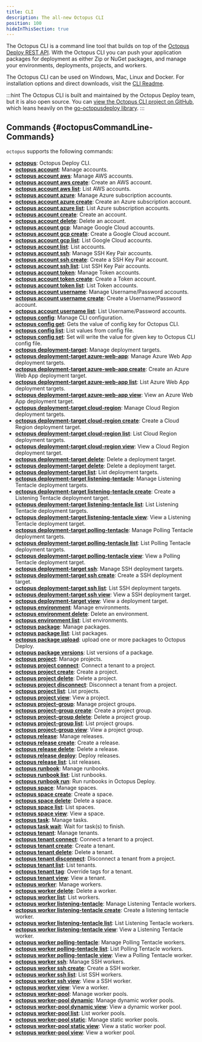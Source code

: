 ```yaml
---
title: CLI
description: The all-new Octopus CLI
position: 100
hideInThisSection: true
---
```


The Octopus CLI is a command line tool that builds on top of the [Octopus Deploy REST API](/docs/octopus-rest-api/index.md). With the Octopus CLI you can push your application packages for deployment as either Zip or NuGet packages, and manage your environments, deployments, projects, and workers.

The Octopus CLI can be used on Windows, Mac, Linux and Docker. For installation options and direct downloads, visit the [CLI Readme](https://github.com/OctopusDeploy/cli/blob/main/README.md).

:::hint
The Octopus CLI is built and maintained by the Octopus Deploy team, but it is also open source. You can [view the Octopus CLI project on GitHub](https://github.com/OctopusDeploy/cli), which leans heavily on the [go-octopusdeploy library](https://github.com/OctopusDeploy/go-octopusdeploy).
:::

## Commands {#octopusCommandLine-Commands}


`octopus` supports the following commands:


- **[octopus](octopus.md)**:  Octopus Deploy CLI.
- **[octopus account](octopus_account.md)**:  Manage accounts.
- **[octopus account aws](octopus_account_aws.md)**:  Manage AWS accounts.
- **[octopus account aws create](octopus_account_aws_create.md)**:  Create an AWS account.
- **[octopus account aws list](octopus_account_aws_list.md)**:  List AWS accounts.
- **[octopus account azure](octopus_account_azure.md)**:  Manage Azure subscription accounts.
- **[octopus account azure create](octopus_account_azure_create.md)**:  Create an Azure subscription account.
- **[octopus account azure list](octopus_account_azure_list.md)**:  List Azure subscription accounts.
- **[octopus account create](octopus_account_create.md)**:  Create an account.
- **[octopus account delete](octopus_account_delete.md)**:  Delete an account.
- **[octopus account gcp](octopus_account_gcp.md)**:  Manage Google Cloud accounts.
- **[octopus account gcp create](octopus_account_gcp_create.md)**:  Create a Google Cloud account.
- **[octopus account gcp list](octopus_account_gcp_list.md)**:  List Google Cloud accounts.
- **[octopus account list](octopus_account_list.md)**:  List accounts.
- **[octopus account ssh](octopus_account_ssh.md)**:  Manage SSH Key Pair accounts.
- **[octopus account ssh create](octopus_account_ssh_create.md)**:  Create a SSH Key Pair account.
- **[octopus account ssh list](octopus_account_ssh_list.md)**:  List SSH Key Pair accounts.
- **[octopus account token](octopus_account_token.md)**:  Manage Token accounts.
- **[octopus account token create](octopus_account_token_create.md)**:  Create a Token account.
- **[octopus account token list](octopus_account_token_list.md)**:  List Token accounts.
- **[octopus account username](octopus_account_username.md)**:  Manage Username/Password accounts.
- **[octopus account username create](octopus_account_username_create.md)**:  Create a Username/Password account.
- **[octopus account username list](octopus_account_username_list.md)**:  List Username/Password accounts.
- **[octopus config](octopus_config.md)**:  Manage CLI configuration.
- **[octopus config get](octopus_config_get.md)**:  Gets the value of config key for Octopus CLI.
- **[octopus config list](octopus_config_list.md)**:  List values from config file.
- **[octopus config set](octopus_config_set.md)**:  Set will write the value for given key to Octopus CLI config file.
- **[octopus deployment-target](octopus_deployment-target.md)**:  Manage deployment targets.
- **[octopus deployment-target azure-web-app](octopus_deployment-target_azure-web-app.md)**:  Manage Azure Web App deployment targets.
- **[octopus deployment-target azure-web-app create](octopus_deployment-target_azure-web-app_create.md)**:  Create an Azure Web App deployment target.
- **[octopus deployment-target azure-web-app list](octopus_deployment-target_azure-web-app_list.md)**:  List Azure Web App deployment targets.
- **[octopus deployment-target azure-web-app view](octopus_deployment-target_azure-web-app_view.md)**:  View an Azure Web App deployment target.
- **[octopus deployment-target cloud-region](octopus_deployment-target_cloud-region.md)**:  Manage Cloud Region deployment targets.
- **[octopus deployment-target cloud-region create](octopus_deployment-target_cloud-region_create.md)**:  Create a Cloud Region deployment target.
- **[octopus deployment-target cloud-region list](octopus_deployment-target_cloud-region_list.md)**:  List Cloud Region deployment targets.
- **[octopus deployment-target cloud-region view](octopus_deployment-target_cloud-region_view.md)**:  View a Cloud Region deployment target.
- **[octopus deployment-target delete](octopus_deployment-target_delete.md)**:  Delete a deployment target.
- **[octopus deployment-target delete](octopus_deployment-target_delete.md)**:  Delete a deployment target.
- **[octopus deployment-target list](octopus_deployment-target_list.md)**:  List deployment targets.
- **[octopus deployment-target listening-tentacle](octopus_deployment-target_listening-tentacle.md)**:  Manage Listening Tentacle deployment targets.
- **[octopus deployment-target listening-tentacle create](octopus_deployment-target_listening-tentacle_create.md)**:  Create a Listening Tentacle deployment target.
- **[octopus deployment-target listening-tentacle list](octopus_deployment-target_listening-tentacle_list.md)**:  List Listening Tentacle deployment targets.
- **[octopus deployment-target listening-tentacle view](octopus_deployment-target_listening-tentacle_view.md)**:  View a Listening Tentacle deployment target.
- **[octopus deployment-target polling-tentacle](octopus_deployment-target_polling-tentacle.md)**:  Manage Polling Tentacle deployment targets.
- **[octopus deployment-target polling-tentacle list](octopus_deployment-target_polling-tentacle_list.md)**:  List Polling Tentacle deployment targets.
- **[octopus deployment-target polling-tentacle view](octopus_deployment-target_polling-tentacle_view.md)**:  View a Polling Tentacle deployment target.
- **[octopus deployment-target ssh](octopus_deployment-target_ssh.md)**:  Manage SSH deployment targets.
- **[octopus deployment-target ssh create](octopus_deployment-target_ssh_create.md)**:  Create a SSH deployment target.
- **[octopus deployment-target ssh list](octopus_deployment-target_ssh_list.md)**:  List SSH deployment targets.
- **[octopus deployment-target ssh view](octopus_deployment-target_ssh_view.md)**:  View a SSH deployment target.
- **[octopus deployment-target view](octopus_deployment-target_view.md)**:  View a deployment target.
- **[octopus environment](octopus_environment.md)**:  Manage environments.
- **[octopus environment delete](octopus_environment_delete.md)**:  Delete an environment.
- **[octopus environment list](octopus_environment_list.md)**:  List environments.
- **[octopus package](octopus_package.md)**:  Manage packages.
- **[octopus package list](octopus_package_list.md)**:  List packages.
- **[octopus package upload](octopus_package_upload.md)**:  upload one or more packages to Octopus Deploy.
- **[octopus package versions](octopus_package_versions.md)**:  List versions of a package.
- **[octopus project](octopus_project.md)**:  Manage projects.
- **[octopus project connect](octopus_project_connect.md)**:  Connect a tenant to a project.
- **[octopus project create](octopus_project_create.md)**:  Create a project.
- **[octopus project delete](octopus_project_delete.md)**:  Delete a project.
- **[octopus project disconnect](octopus_project_disconnect.md)**:  Disconnect a tenant from a project.
- **[octopus project list](octopus_project_list.md)**:  List projects.
- **[octopus project view](octopus_project_view.md)**:  View a project.
- **[octopus project-group](octopus_project-group.md)**:  Manage project groups.
- **[octopus project-group create](octopus_project-group_create.md)**:  Create a project group.
- **[octopus project-group delete](octopus_project-group_delete.md)**:  Delete a project group.
- **[octopus project-group list](octopus_project-group_list.md)**:  List project groups.
- **[octopus project-group view](octopus_project-group_view.md)**:  View a project group.
- **[octopus release](octopus_release.md)**:  Manage releases.
- **[octopus release create](octopus_release_create.md)**:  Create a release.
- **[octopus release delete](octopus_release_delete.md)**:  Delete a release.
- **[octopus release deploy](octopus_release_deploy.md)**:  Deploy releases.
- **[octopus release list](octopus_release_list.md)**:  List releases.
- **[octopus runbook](octopus_runbook.md)**:  Manage runbooks.
- **[octopus runbook list](octopus_runbook_list.md)**:  List runbooks.
- **[octopus runbook run](octopus_runbook_run.md)**:  Run runbooks in Octopus Deploy.
- **[octopus space](octopus_space.md)**:  Manage spaces.
- **[octopus space create](octopus_space_create.md)**:  Create a space.
- **[octopus space delete](octopus_space_delete.md)**:  Delete a space.
- **[octopus space list](octopus_space_list.md)**:  List spaces.
- **[octopus space view](octopus_space_view.md)**:  View a space.
- **[octopus task](octopus_task.md)**:  Manage tasks.
- **[octopus task wait](octopus_task_wait.md)**:  Wait for task(s) to finish.
- **[octopus tenant](octopus_tenant.md)**:  Manage tenants.
- **[octopus tenant connect](octopus_tenant_connect.md)**:  Connect a tenant to a project.
- **[octopus tenant create](octopus_tenant_create.md)**:  Create a tenant.
- **[octopus tenant delete](octopus_tenant_delete.md)**:  Delete a tenant.
- **[octopus tenant disconnect](octopus_tenant_disconnect.md)**:  Disconnect a tenant from a project.
- **[octopus tenant list](octopus_tenant_list.md)**:  List tenants.
- **[octopus tenant tag](octopus_tenant_tag.md)**:  Override tags for a tenant.
- **[octopus tenant view](octopus_tenant_view.md)**:  View a tenant.
- **[octopus worker](octopus_worker.md)**:  Manage workers.
- **[octopus worker delete](octopus_worker_delete.md)**:  Delete a worker.
- **[octopus worker list](octopus_worker_list.md)**:  List workers.
- **[octopus worker listening-tentacle](octopus_worker_listening-tentacle.md)**:  Manage Listening Tentacle workers.
- **[octopus worker listening-tentacle create](octopus_worker_listening-tentacle_create.md)**:  Create a listening tentacle worker.
- **[octopus worker listening-tentacle list](octopus_worker_listening-tentacle_list.md)**:  List Listening Tentacle workers.
- **[octopus worker listening-tentacle view](octopus_worker_listening-tentacle_view.md)**:  View a Listening Tentacle worker.
- **[octopus worker polling-tentacle](octopus_worker_polling-tentacle.md)**:  Manage Polling Tentacle workers.
- **[octopus worker polling-tentacle list](octopus_worker_polling-tentacle_list.md)**:  List Polling Tentacle workers.
- **[octopus worker polling-tentacle view](octopus_worker_polling-tentacle_view.md)**:  View a Polling Tentacle worker.
- **[octopus worker ssh](octopus_worker_ssh.md)**:  Manage SSH workers.
- **[octopus worker ssh create](octopus_worker_ssh_create.md)**:  Create a SSH worker.
- **[octopus worker ssh list](octopus_worker_ssh_list.md)**:  List SSH workers.
- **[octopus worker ssh view](octopus_worker_ssh_view.md)**:  View a SSH worker.
- **[octopus worker view](octopus_worker_view.md)**:  View a worker.
- **[octopus worker-pool](octopus_worker-pool.md)**:  Manage worker pools.
- **[octopus worker-pool dynamic](octopus_worker-pool_dynamic.md)**:  Manage dynamic worker pools.
- **[octopus worker-pool dynamic view](octopus_worker-pool_dynamic_view.md)**:  View a dynamic worker pool.
- **[octopus worker-pool list](octopus_worker-pool_list.md)**:  List worker pools.
- **[octopus worker-pool static](octopus_worker-pool_static.md)**:  Manage static worker pools.
- **[octopus worker-pool static view](octopus_worker-pool_static_view.md)**:  View a static worker pool.
- **[octopus worker-pool view](octopus_worker-pool_view.md)**:  View a worker pool.